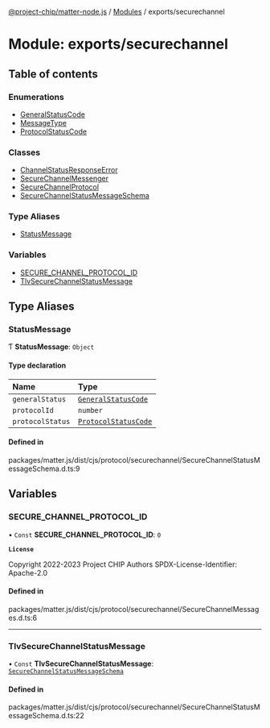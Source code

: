 [@project-chip/matter-node.js](../README.md) / [Modules](../modules.md) / exports/securechannel

# Module: exports/securechannel

## Table of contents

### Enumerations

- [GeneralStatusCode](../enums/exports_securechannel.GeneralStatusCode.md)
- [MessageType](../enums/exports_securechannel.MessageType.md)
- [ProtocolStatusCode](../enums/exports_securechannel.ProtocolStatusCode.md)

### Classes

- [ChannelStatusResponseError](../classes/exports_securechannel.ChannelStatusResponseError.md)
- [SecureChannelMessenger](../classes/exports_securechannel.SecureChannelMessenger.md)
- [SecureChannelProtocol](../classes/exports_securechannel.SecureChannelProtocol.md)
- [SecureChannelStatusMessageSchema](../classes/exports_securechannel.SecureChannelStatusMessageSchema.md)

### Type Aliases

- [StatusMessage](exports_securechannel.md#statusmessage)

### Variables

- [SECURE\_CHANNEL\_PROTOCOL\_ID](exports_securechannel.md#secure_channel_protocol_id)
- [TlvSecureChannelStatusMessage](exports_securechannel.md#tlvsecurechannelstatusmessage)

## Type Aliases

### StatusMessage

Ƭ **StatusMessage**: `Object`

#### Type declaration

| Name | Type |
| :------ | :------ |
| `generalStatus` | [`GeneralStatusCode`](../enums/exports_securechannel.GeneralStatusCode.md) |
| `protocolId` | `number` |
| `protocolStatus` | [`ProtocolStatusCode`](../enums/exports_securechannel.ProtocolStatusCode.md) |

#### Defined in

packages/matter.js/dist/cjs/protocol/securechannel/SecureChannelStatusMessageSchema.d.ts:9

## Variables

### SECURE\_CHANNEL\_PROTOCOL\_ID

• `Const` **SECURE\_CHANNEL\_PROTOCOL\_ID**: ``0``

**`License`**

Copyright 2022-2023 Project CHIP Authors
SPDX-License-Identifier: Apache-2.0

#### Defined in

packages/matter.js/dist/cjs/protocol/securechannel/SecureChannelMessages.d.ts:6

___

### TlvSecureChannelStatusMessage

• `Const` **TlvSecureChannelStatusMessage**: [`SecureChannelStatusMessageSchema`](../classes/exports_securechannel.SecureChannelStatusMessageSchema.md)

#### Defined in

packages/matter.js/dist/cjs/protocol/securechannel/SecureChannelStatusMessageSchema.d.ts:22
